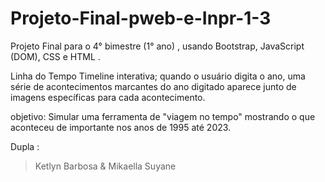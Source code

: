 # Projeto-Final-pweb-e-Inpr-1-3
Projeto Final para o 4° bimestre (1° ano) , usando Bootstrap, JavaScript (DOM), CSS e HTML .

Linha do Tempo Timeline interativa; quando o usuário digita o ano, uma série 
de acontecimentos marcantes do ano digitado aparece junto de 
imagens específicas para cada acontecimento.

objetivo: Simular uma ferramenta de "viagem no tempo" mostrando o que aconteceu 
de importante nos anos de 1995 até 2023.

 Dupla : 
> Ketlyn Barbosa &
>  Mikaella Suyane
